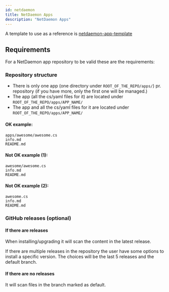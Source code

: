 ```yaml
---
id: netdaemon
title: NetDaemon Apps
description: "NetDaemon Apps"
---
```


A template to use as a reference is [netdaemon-app-template](https://github.com/net-daemon/netdaemon-app-template)

## Requirements

For a NetDaemon app repository to be valid these are the requirements:

### Repository structure

- There is only one app (one directory under `ROOT_OF_THE_REPO/apps/`) pr. repository (if you have more, only the first one will be managed.)
- The app (all the cs/yaml files for it) are located under `ROOT_OF_THE_REPO/apps/APP_NAME/`
- The app and all the cs/yaml files for it are located under `ROOT_OF_THE_REPO/apps/APP_NAME/`

#### OK example:

```text
apps/awesome/awesome.cs
info.md
README.md
```

#### Not OK example (1):

```text
awesome/awesome.cs
info.md
README.md
```

#### Not OK example (2):

```text
awesome.cs
info.md
README.md
```

### GitHub releases (optional)

#### If there are releases

When installing/upgrading it will scan the content in the latest release.

If there are multiple releases in the repository the user have some options to install a specific version.
The choices will be the last 5 releases and the default branch.

#### If there are no releases

It will scan files in the branch marked as default.